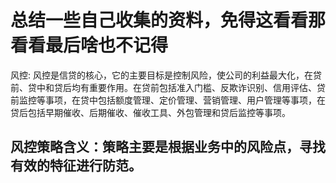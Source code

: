 # 总结一些自己收集的资料，免得这看看那看看最后啥也不记得

风控:
风控是信贷的核心，它的主要目标是控制风险，使公司的利益最大化，在贷前、贷中和贷后均有重要作用。在贷前包括准入门槛、反欺诈识别、信用评估、贷前监控等事项，在贷中包括额度管理、定价管理、营销管理、用户管理等事项，在贷后包括早期催收、后期催收、催收工具、外包管理和贷后监控等事项。

## 风控策略含义：策略主要是根据业务中的风险点，寻找有效的特征进行防范。
